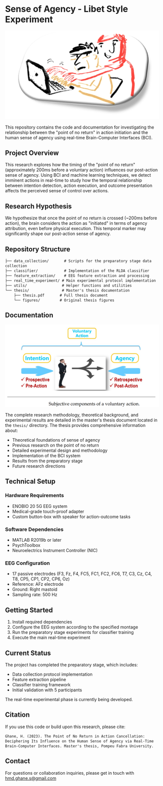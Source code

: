 # Sense of Agency - Libet Style Experiment

<div align="center">
  <img src="Thesis/Figures/SoA.png" alt="Experimental Setup" width="600"/>
</div>

This repository contains the code and documentation for investigating the relationship between the "point of no return" in action initiation and the human sense of agency using real-time Brain-Computer Interfaces (BCI).

## Project Overview

This research explores how the timing of the "point of no return" (approximately 200ms before a voluntary action) influences our post-action sense of agency. Using  BCI and machine learning techniques, we detect imminent actions in real-time to study how the temporal relationship between intention detection, action execution, and outcome presentation affects the perceived sense of control over actions.

## Research Hypothesis

We hypothesize that once the point of no return is crossed (~200ms before action), the brain considers the action as "initiated" in terms of agency attribution, even before physical execution. This temporal marker may significantly shape our post-action sense of agency.

## Repository Structure

```
├── data_collection/       # Scripts for the preparatory stage data collection
├── classifier/            # Implementation of the RLDA classifier
├── feature_extraction/    # EEG feature extraction and processing
├── real_time_experiment/ # Main experimental protocol implementation
├── utils/                # Helper functions and utilities
└── thesis/               # Master's thesis documentation
    ├── thesis.pdf       # Full thesis document
    └── figures/         # Original thesis figures
```

## Documentation

<div align="center">
  <img src="Thesis/Figures/Action.png" alt="Experimental Setup" width="600"/>
</div>


The complete research methodology, theoretical background, and experimental results are detailed in the master's thesis document located in the `thesis/` directory. The thesis provides comprehensive information about:

- Theoretical foundations of sense of agency
- Previous research on the point of no return
- Detailed experimental design and methodology
- Implementation of the BCI system
- Results from the preparatory stage
- Future research directions

## Technical Setup

### Hardware Requirements
- ENOBIO 20 5G EEG system
- Medical-grade touch-proof adapter
- Custom button-box with speaker for action-outcome tasks

### Software Dependencies
- MATLAB R2019b or later
- PsychToolbox
- Neuroelectrics Instrument Controller (NIC)

### EEG Configuration
- 17 passive electrodes (F3, Fz, F4, FC5, FC1, FC2, FC6, T7, C3, Cz, C4, T8, CP5, CP1, CP2, CP6, Oz)
- Reference: AFz electrode
- Ground: Right mastoid
- Sampling rate: 500 Hz

## Getting Started

1. Install required dependencies
2. Configure the EEG system according to the specified montage
3. Run the preparatory stage experiments for classifier training
4. Execute the main real-time experiment

## Current Status

The project has completed the preparatory stage, which includes:
- Data collection protocol implementation
- Feature extraction pipeline
- Classifier training framework
- Initial validation with 5 participants

The real-time experimental phase is currently being developed.

## Citation

If you use this code or build upon this research, please cite:
```
Ghane, H. (2023). The Point of No Return in Action Cancellation: 
Deciphering Its Influence on the Human Sense of Agency via Real-Time 
Brain-Computer Interfaces. Master's thesis, Pompeu Fabra University.
```

## Contact

For questions or collaboration inquiries, please get in touch with hmd.ghane.s@gmail.com
